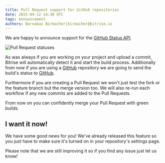 ```yaml
---
title: Pull Request support for GitHub repositories
date: 2015-04-12 14:38 UTC
tags: announcement
authors: Barnabas Birmacher|birmacher@bitrise.io
---
```

We are happy to announce support for the [GitHub Status API](https://github.com/blog/1227-commit-status-api).

![Pull Request statuses](build_status.png)

As was always if you are working on your project and upload a commit, Bitrise will automatically detect it and start the build process. Additionally from now if you are using a [GitHub](https://github.com) repository we are going to send the build's status to [GitHub](https://github.com).

Furthermore if you are creating a Pull Request we won't just test the fork or the feature branch but the  merge version too. We will also re-run each workflow if any new commits are added to the Pull Requests.

From now on you can confidently merge your Pull Request with green builds.

## I want it now!
We have some good news for you! We've already released this feature so you just have to make sure it's turned on in your repository's settings page.

Please note that we are still improving it so if you find any issue just let us know!